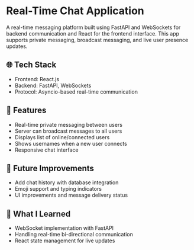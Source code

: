 # Real-Time Chat Application

A real-time messaging platform built using FastAPI and WebSockets for backend communication and React for the frontend interface. This app supports private messaging, broadcast messaging, and live user presence updates.

## 🌐 Tech Stack
- Frontend: React.js
- Backend: FastAPI, WebSockets
- Protocol: Asyncio-based real-time communication

## 🔑 Features
- Real-time private messaging between users
- Server can broadcast messages to all users
- Displays list of online/connected users
- Shows usernames when a new user connects
- Responsive chat interface

## 🚀 Future Improvements
- Add chat history with database integration
- Emoji support and typing indicators
- UI improvements and message delivery status

## 🧠 What I Learned
- WebSocket implementation with FastAPI
- Handling real-time bi-directional communication
- React state management for live updates
